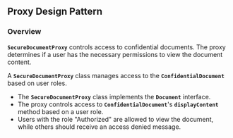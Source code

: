 ## Proxy Design Pattern 

### Overview

**`SecureDocumentProxy`** controls access to confidential documents. The proxy determines if a user has the necessary permissions to view the document content.

A **`SecureDocumentProxy`** class manages access to the **`ConfidentialDocument`** based on user roles.
  - The **`SecureDocumentProxy`** class implements the **`Document`** interface.
  - The proxy controls access to **`ConfidentialDocument`**'s **`displayContent`** method based on a user role.
  - Users with the role "Authorized" are allowed to view the document, while others should receive an access denied message.